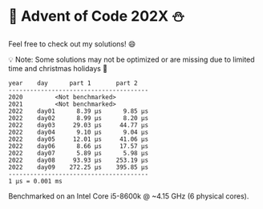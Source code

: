 # :christmas_tree: Advent of Code 202X :snowman:

Feel free to check out my solutions! :smile:

:bulb: Note: Some solutions may not be optimized or are missing due to limited time and christmas holidays :santa:

```
year    day      part 1       part 2
---------------------------------------
2020         <Not benchmarked>
2021         <Not benchmarked>
2022    day01      8.39 μs      9.85 μs
2022    day02      8.99 μs      8.20 μs
2022    day03     29.03 μs     44.77 μs
2022    day04      9.10 μs      9.04 μs
2022    day05     12.01 μs     41.06 μs
2022    day06      8.66 μs     17.57 μs
2022    day07      5.89 μs      5.98 μs
2022    day08     93.93 μs    253.19 μs
2022    day09    272.25 μs    395.85 μs
---------------------------------------
1 μs = 0.001 ms
```

Benchmarked on an Intel Core i5-8600k @ ~4.15 GHz (6 physical cores).
